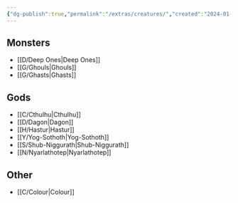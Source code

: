 ```yaml
---
{"dg-publish":true,"permalink":"/extras/creatures/","created":"2024-01-22T16:35","updated":"2024-07-24T11:58"}
---
```


## Monsters
- [[D/Deep Ones\|Deep Ones]]
- [[G/Ghouls\|Ghouls]]
- [[G/Ghasts\|Ghasts]]

## Gods
- [[C/Cthulhu\|Cthulhu]]
- [[D/Dagon\|Dagon]]
- [[H/Hastur\|Hastur]]
- [[Y/Yog-Sothoth\|Yog-Sothoth]]
- [[S/Shub-Niggurath\|Shub-Niggurath]]
- [[N/Nyarlathotep\|Nyarlathotep]]

## Other
- [[C/Colour\|Colour]]


